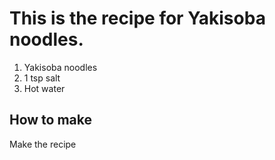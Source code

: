 # This is the recipe for Yakisoba noodles.

1. Yakisoba noodles
2. 1 tsp salt
3. Hot water

## How to make

Make the recipe
